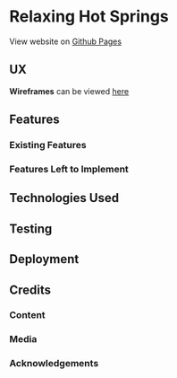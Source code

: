 # Relaxing Hot Springs

View website on [Github Pages](https://freddorn.github.io/north-american-vacation/)



 
## UX
 



**Wireframes** can be viewed [here](https://github.com/freddorn/north-american-vacation/tree/master/assets/mockups)

## Features


 
### Existing Features




### Features Left to Implement


## Technologies Used



## Testing



## Deployment




## Credits

### Content


### Media


### Acknowledgements

